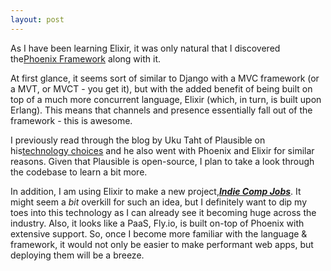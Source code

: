 ```yaml
---
layout: post
---
```


As I have been learning Elixir, it was only natural that I discovered the[Phoenix Framework](https://phoenixframework.org) along with it. 

At first glance, it seems sort of similar to Django with a MVC framework (or a MVT, or MVCT - you get it), but with the added benefit of being built on top of a much more concurrent language, Elixir (which, in turn, is built upon Erlang). This means that channels and presence essentially fall out of the framework - this is awesome. 

I previously read through the blog by Uku Taht of Plausible on his[technology choices](https://plausible.io/blog/technology-choices) and he also went with Phoenix and Elixir for similar reasons. Given that Plausible is open-source, I plan to take a look through the codebase to learn a bit more.

In addition, I am using Elixir to make a new project,[***Indie Comp Jobs***](#). It might seem a _bit_ overkill for such an idea, but I definitely want to dip my toes into this technology as I can already see it becoming huge across the industry. Also, it looks like a PaaS, Fly.io, is built on-top of Phoenix with extensive support. So, once I become more familiar with the language & framework, it would not only be easier to make performant web apps, but deploying them will be a breeze. 